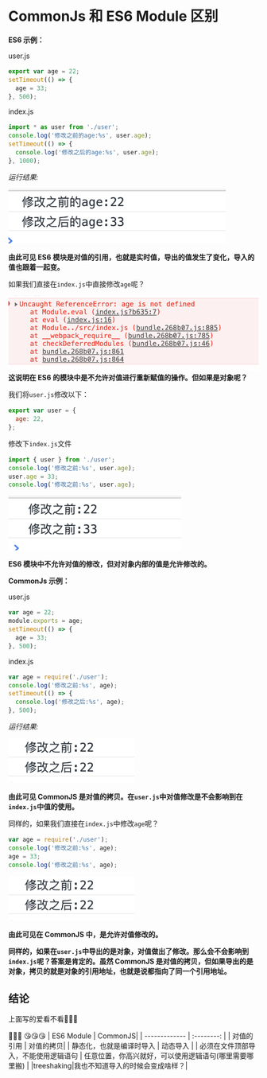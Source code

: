 # CommonJs 和 ES6 Module 区别

**ES6 示例：**

user.js

```js
export var age = 22;
setTimeout(() => {
  age = 33;
}, 500);
```

index.js

```js
import * as user from './user';
console.log('修改之前的age:%s', user.age);
setTimeout(() => {
  console.log('修改之后的age:%s', user.age);
}, 1000);
```

_运行结果:_

!['运行结果'](/image/0612_01.png)

**由此可见 ES6 模块是对值的引用，也就是实时值，导出的值发生了变化，导入的值也跟着一起变。**

如果我们直接在`index.js`中直接修改`age`呢？

!['运行结果'](/image/0612_03.png)
**这说明在 ES6 的模块中是不允许对值进行重新赋值的操作。但如果是对象呢？**

我们将`user.js`修改以下：

```js
export var user = {
  age: 22,
};
```

修改下`index.js`文件

```js
import { user } from './user';
console.log('修改之前:%s', user.age);
user.age = 33;
console.log('修改之前:%s', user.age);
```

!['运行结果'](/image/0612_04.png)

**ES6 模块中不允许对值的修改，但对对象内部的值是允许修改的。**

**CommonJs 示例：**

user.js

```js
var age = 22;
module.exports = age;
setTimeout(() => {
  age = 33;
}, 500);
```

index.js

```js
var age = require('./user');
console.log('修改之前:%s', age);
setTimeout(() => {
  console.log('修改之后:%s', age);
}, 500);
```

_运行结果:_

!['运行结果'](/image/0612_02.png)

**由此可见 CommonJS 是对值的拷贝。在`user.js`中对值修改是不会影响到在`index.js`中值的使用。**

同样的，如果我们直接在`index.js`中修改`age`呢？

```js
var age = require('./user');
console.log('修改之前:%s', age);
age = 33;
console.log('修改之前:%s', age);
```

!['运行结果'](/image/0612_02.png)

**由此可见在 CommonJS 中，是允许对值修改的。**

**同样的，如果在`user.js`中导出的是对象，对值做出了修改。那么会不会影响到`index.js`呢？答案是肯定的。虽然 CommonJS 是对值的拷贝，但如果导出的是对象，拷贝的就是对象的引用地址，也就是说都指向了同一个引用地址。**

## 结论

上面写的爱看不看:dog::dog::dog:

:tada::tada::tada: :kissing_heart::kissing_heart::kissing_heart:
| ES6 Module | CommonJS|
| ------------- | :--------: |
| 对值的引用 | 对值的拷贝|
| 静态化，也就是编译时导入 | 动态导入 |
| 必须在文件顶部导入，不能使用逻辑语句 | 任意位置，你高兴就好，可以使用逻辑语句(哪里需要哪里搬) |
|treeshaking|我也不知道导入的时候会变成啥样？|
